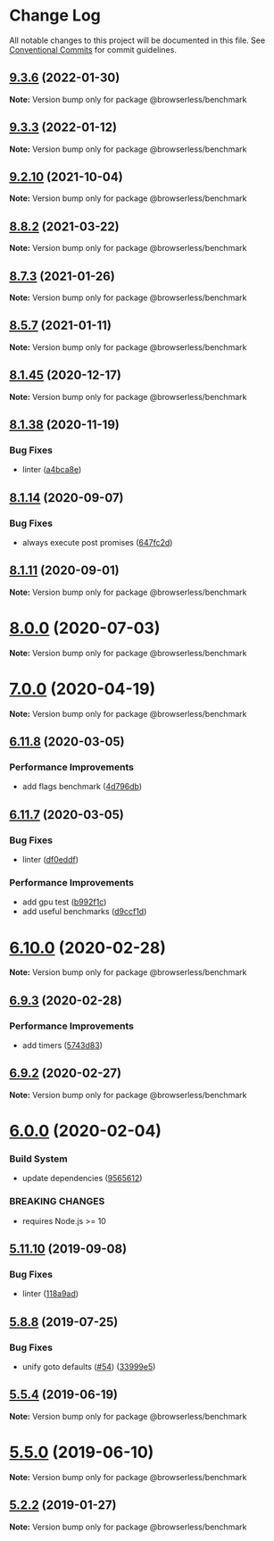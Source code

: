 # Change Log

All notable changes to this project will be documented in this file.
See [Conventional Commits](https://conventionalcommits.org) for commit guidelines.

## [9.3.6](https://github.com/microlinkhq/browserless/compare/v9.3.5...v9.3.6) (2022-01-30)

**Note:** Version bump only for package @browserless/benchmark





## [9.3.3](https://github.com/microlinkhq/browserless/compare/v9.3.2...v9.3.3) (2022-01-12)

**Note:** Version bump only for package @browserless/benchmark





## [9.2.10](https://github.com/microlinkhq/browserless/compare/v9.2.9...v9.2.10) (2021-10-04)

**Note:** Version bump only for package @browserless/benchmark





## [8.8.2](https://github.com/microlinkhq/browserless/compare/v8.8.1...v8.8.2) (2021-03-22)

**Note:** Version bump only for package @browserless/benchmark





## [8.7.3](https://github.com/microlinkhq/browserless/tree/master/packages/benchmark/compare/v8.7.2...v8.7.3) (2021-01-26)

**Note:** Version bump only for package @browserless/benchmark





## [8.5.7](https://github.com/microlinkhq/browserless/tree/master/packages/benchmark/compare/v8.5.6...v8.5.7) (2021-01-11)

**Note:** Version bump only for package @browserless/benchmark





## [8.1.45](https://github.com/microlinkhq/browserless/tree/master/packages/benchmark/compare/v8.1.44...v8.1.45) (2020-12-17)

**Note:** Version bump only for package @browserless/benchmark





## [8.1.38](https://github.com/microlinkhq/browserless/tree/master/packages/benchmark/compare/v8.1.37...v8.1.38) (2020-11-19)


### Bug Fixes

* linter ([a4bca8e](https://github.com/microlinkhq/browserless/tree/master/packages/benchmark/commit/a4bca8e52d4b6c79f6d8f9b56312b16415ac6470))





## [8.1.14](https://github.com/microlinkhq/browserless/tree/master/packages/benchmark/compare/v8.1.13...v8.1.14) (2020-09-07)


### Bug Fixes

* always execute post promises ([647fc2d](https://github.com/microlinkhq/browserless/tree/master/packages/benchmark/commit/647fc2dd705b97a68006adce4b3c3bdaf9b13042))





## [8.1.11](https://github.com/microlinkhq/browserless/tree/master/packages/benchmark/compare/v8.1.10...v8.1.11) (2020-09-01)

**Note:** Version bump only for package @browserless/benchmark





# [8.0.0](https://github.com/microlinkhq/browserless/tree/master/packages/benchmark/compare/v7.6.4...v8.0.0) (2020-07-03)

**Note:** Version bump only for package @browserless/benchmark





# [7.0.0](https://github.com/microlinkhq/browserless/tree/master/packages/benchmark/compare/v6.14.4...v7.0.0) (2020-04-19)

**Note:** Version bump only for package @browserless/benchmark





## [6.11.8](https://github.com/microlinkhq/browserless/tree/master/packages/benchmark/compare/v6.11.7...v6.11.8) (2020-03-05)


### Performance Improvements

* add flags benchmark ([4d796db](https://github.com/microlinkhq/browserless/tree/master/packages/benchmark/commit/4d796db11c90c001625497a3bfee2dc51fb50ef3))





## [6.11.7](https://github.com/microlinkhq/browserless/tree/master/packages/benchmark/compare/v6.11.6...v6.11.7) (2020-03-05)


### Bug Fixes

* linter ([df0eddf](https://github.com/microlinkhq/browserless/tree/master/packages/benchmark/commit/df0eddf223a28d2b900c136c9f223fbbcf58e4f6))


### Performance Improvements

* add gpu test ([b992f1c](https://github.com/microlinkhq/browserless/tree/master/packages/benchmark/commit/b992f1c00222939d6d127c7aba524aced380a622))
* add useful benchmarks ([d9ccf1d](https://github.com/microlinkhq/browserless/tree/master/packages/benchmark/commit/d9ccf1dcfbb87f481271fb2a2dda3972a3478205))





# [6.10.0](https://github.com/microlinkhq/browserless/tree/master/packages/benchmark/compare/v6.9.3...v6.10.0) (2020-02-28)

**Note:** Version bump only for package @browserless/benchmark





## [6.9.3](https://github.com/microlinkhq/browserless/tree/master/packages/benchmark/compare/v6.9.2...v6.9.3) (2020-02-28)


### Performance Improvements

* add timers ([5743d83](https://github.com/microlinkhq/browserless/tree/master/packages/benchmark/commit/5743d83e3a8584f068006f5da92237120a3307ce))





## [6.9.2](https://github.com/microlinkhq/browserless/tree/master/packages/benchmark/compare/v6.9.1...v6.9.2) (2020-02-27)

**Note:** Version bump only for package @browserless/benchmark





# [6.0.0](https://github.com/microlinkhq/browserless/tree/master/packages/benchmark/compare/v5.22.1...v6.0.0) (2020-02-04)


### Build System

* update dependencies ([9565612](https://github.com/microlinkhq/browserless/tree/master/packages/benchmark/commit/956561290aad05cca7b090b53a50f601bae20a67))


### BREAKING CHANGES

* requires Node.js >= 10





## [5.11.10](https://github.com/microlinkhq/browserless/tree/master/packages/benchmark/compare/v5.11.9...v5.11.10) (2019-09-08)


### Bug Fixes

* linter ([118a9ad](https://github.com/microlinkhq/browserless/tree/master/packages/benchmark/commit/118a9ad))





## [5.8.8](https://github.com/microlinkhq/browserless/tree/master/packages/benchmark/compare/v5.8.7...v5.8.8) (2019-07-25)


### Bug Fixes

* unify goto defaults ([#54](https://github.com/microlinkhq/browserless/tree/master/packages/benchmark/issues/54)) ([33999e5](https://github.com/microlinkhq/browserless/tree/master/packages/benchmark/commit/33999e5))





## [5.5.4](https://github.com/microlinkhq/browserless/tree/master/packages/benchmark/compare/v5.5.3...v5.5.4) (2019-06-19)

**Note:** Version bump only for package @browserless/benchmark





# [5.5.0](https://github.com/microlinkhq/browserless/tree/master/packages/benchmark/compare/v5.4.1...v5.5.0) (2019-06-10)

**Note:** Version bump only for package @browserless/benchmark





## [5.2.2](https://github.com/microlinkhq/browserless/tree/master/packages/benchmark/compare/v5.2.1...v5.2.2) (2019-01-27)

**Note:** Version bump only for package @browserless/benchmark
